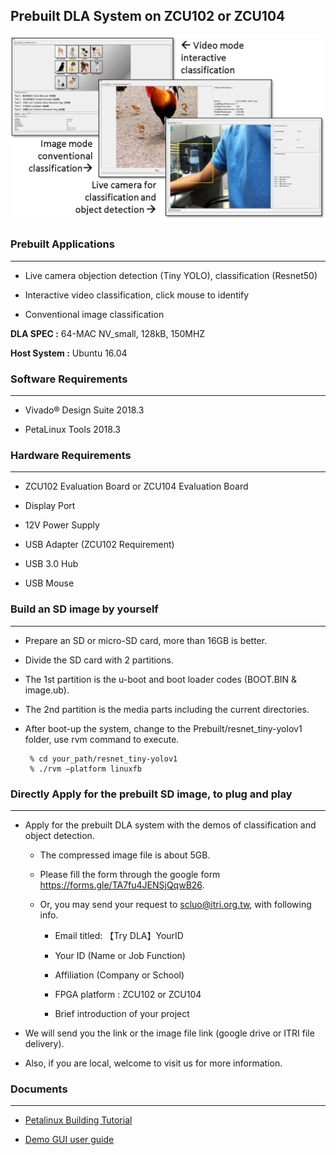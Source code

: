 ## Prebuilt DLA System on ZCU102 or ZCU104
![](./doc/img/demo_index.png)


### Prebuilt Applications
------------------

*  Live camera objection detection (Tiny YOLO), classification (Resnet50)

*  Interactive video classification, click mouse to identify

*  Conventional image classification


**DLA SPEC :** 64-MAC NV_small, 128kB, 150MHZ

**Host System :** Ubuntu 16.04

### Software Requirements
--------------------------

*  Vivado&reg; Design Suite 2018.3

*  PetaLinux Tools 2018.3

### Hardware Requirements
--------------------------

*  ZCU102 Evaluation Board or ZCU104 Evaluation Board

*  Display Port

*  12V Power Supply

*  USB Adapter (ZCU102 Requirement)

*  USB 3.0 Hub

*  USB Mouse

### Build an SD image by yourself
----------

* Prepare an SD or micro-SD card, more than 16GB is better.
* Divide the SD card with 2 partitions.
* The 1st partition is the u-boot and boot loader codes (BOOT.BIN & image.ub).
* The 2nd partition is the media parts including the current directories.
* After boot-up the system, change to the Prebuilt/resnet_tiny-yolov1 folder, use rvm command to execute.

       % cd your_path/resnet_tiny-yolov1
       % ./rvm –platform linuxfb
 

### Directly Apply for the prebuilt SD image, to plug and play
-------------------------------------------

*  Apply for the prebuilt DLA system with the demos of classification and object detection.

    * The compressed image file is about 5GB.

    * Please fill the form through the google form https://forms.gle/TA7fu4JENSjQqwB26.

    * Or, you may send your request to scluo@itri.org.tw, with following info.

      *  Email titled: 【Try DLA】YourID 

      *  Your ID  (Name or Job Function)

      *  Affiliation (Company or School) 

      *  FPGA platform : ZCU102 or ZCU104 

      *  Brief introduction of your project

  *  We will send you the link or the image file link (google drive or ITRI file delivery).

  *  Also, if you are local, welcome to visit us for more information.


### Documents
----------

*  [Petalinux Building Tutorial](./doc/Petalinux%20Tutorial/petalinux_tutorial.pdf)

*  [Demo GUI user guide](./doc/Demo%20Start!/Demo%20Start.pdf)
